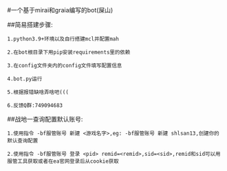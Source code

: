 #一个基于mirai和graia编写的bot(屎山)
 
##简易搭建步骤:

    1.python3.9+环境以及自行搭建mcl并配置mah
    
    2.在bot根目录下用pip安装requirements里的依赖
    
    3.在config文件夹内的config文件填写配置信息

    4.bot.py运行

    5.根据报错缺啥弄啥吧(((

    6.反馈Q群:749094683

##战地一查询配置默认账号:

    1.使用指令 -bf服管账号 新建 <游戏名字>,eg: -bf服管账号 新建 shlsan13,创建你的默认查询配置

    2.使用指令 -bf服管账号 登录 <pid> remid=<remid>,sid=<sid>,remid和sid可以用服管工具获取或者在ea官网登录后从cookie获取

